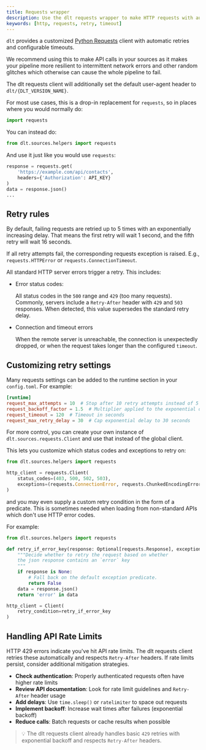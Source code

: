 ```yaml
---
title: Requests wrapper
description: Use the dlt requests wrapper to make HTTP requests with automatic retries and timeouts
keywords: [http, requests, retry, timeout]
---
```


`dlt` provides a customized [Python Requests](https://requests.readthedocs.io/en/latest/) client with automatic retries and configurable timeouts.

We recommend using this to make API calls in your sources as it makes your pipeline more resilient to intermittent network errors and other random glitches which otherwise can cause the whole pipeline to fail.

The dlt requests client will additionally set the default user-agent header to `dlt/{DLT_VERSION_NAME}`.

For most use cases, this is a drop-in replacement for `requests`, so in places where you would normally do:

```py
import requests
```

You can instead do:

```py
from dlt.sources.helpers import requests
```

And use it just like you would use `requests`:

```py
response = requests.get(
    'https://example.com/api/contacts',
    headers={'Authorization': API_KEY}
)
data = response.json()
...
```

## Retry rules

By default, failing requests are retried up to 5 times with an exponentially increasing delay. That means the first retry will wait 1 second, and the fifth retry will wait 16 seconds.

If all retry attempts fail, the corresponding requests exception is raised. E.g., `requests.HTTPError` or `requests.ConnectionTimeout`.

All standard HTTP server errors trigger a retry. This includes:

* Error status codes:

    All status codes in the `500` range and `429` (too many requests).
    Commonly, servers include a `Retry-After` header with `429` and `503` responses.
    When detected, this value supersedes the standard retry delay.

* Connection and timeout errors

    When the remote server is unreachable, the connection is unexpectedly dropped, or when the request takes longer than the configured `timeout`.

## Customizing retry settings

Many requests settings can be added to the runtime section in your `config.toml`. For example:

```toml
[runtime]
request_max_attempts = 10  # Stop after 10 retry attempts instead of 5
request_backoff_factor = 1.5  # Multiplier applied to the exponential delays. Default is 1
request_timeout = 120  # Timeout in seconds
request_max_retry_delay = 30  # Cap exponential delay to 30 seconds
```

For more control, you can create your own instance of `dlt.sources.requests.Client` and use that instead of the global client.

This lets you customize which status codes and exceptions to retry on:

```py
from dlt.sources.helpers import requests

http_client = requests.Client(
    status_codes=(403, 500, 502, 503),
    exceptions=(requests.ConnectionError, requests.ChunkedEncodingError)
)
```

and you may even supply a custom retry condition in the form of a predicate.
This is sometimes needed when loading from non-standard APIs which don't use HTTP error codes.

For example:

```py
from dlt.sources.helpers import requests

def retry_if_error_key(response: Optional[requests.Response], exception: Optional[BaseException]) -> bool:
    """Decide whether to retry the request based on whether
    the json response contains an `error` key
    """
    if response is None:
        # Fall back on the default exception predicate.
        return False
    data = response.json()
    return 'error' in data

http_client = Client(
    retry_condition=retry_if_error_key
)
```
## Handling API Rate Limits

HTTP 429 errors indicate you've hit API rate limits. The dlt requests client retries these automatically and respects `Retry-After` headers. If rate limits persist, consider additional mitigation strategies.

- **Check authentication**: Properly authenticated requests often have higher rate limits
- **Review API documentation**: Look for rate limit guidelines and `Retry-After` header usage
- **Add delays**: Use `time.sleep()` or `ratelimiter` to space out requests
- **Implement backoff**: Increase wait times after failures (exponential backoff)
- **Reduce calls**: Batch requests or cache results when possible

> 💡 The dlt requests client already handles basic `429` retries with exponential backoff and respects `Retry-After` headers.